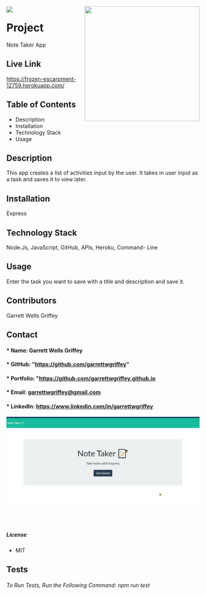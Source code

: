 

  <img align="left" src= "https://img.shields.io/badge/License-MIT-green">

  <img align="right" width="300" height="300" src="https://avatars.githubusercontent.com/u/59263270?">

  
# **Project** 
Note Taker App

## Live Link 
https://frozen-escarpment-12759.herokuapp.com/

##  **Table of Contents**
* Description
* Installation
* Technology Stack
* Usage

## **Description**
This app creates a list of activities input by the user. It takes in user input as a task and saves it to view later.
## **Installation**
Express
## **Technology Stack**
Node.Js, JavaScript, GitHub, APIs, Heroku, Command- Line
## **Usage**
Enter the task you want to save with a title and description and save it.
## **Contributors**
Garrett Wells Griffey
## **Contact**
#### * Name: Garrett Wells Griffey
#### * GitHub: "https://github.com/garrettwgriffey" 
#### * Portfolio: "https://github.com/garrettwgriffey.github.io
#### * Email: [garrettwgriffey@gmail.com](garrettwgriffey@gmail.com)
#### * LinkedIn: https://www.linkedin.com/in/garrettwgriffey

<img src="public/assets/gif/noteTaker.gif">

## 

<br />

##### **License** 
* MIT
## Tests
###### To Run Tests, Run the Following Command: npm run test
